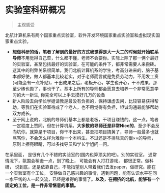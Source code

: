 # 实验室科研概况

> 主观感受

北航计算机系有两个国家重点实验室，软件开发环境国家重点实验室和虚拟现实国家重点实验。

* **想做科研的话，笔者了解到的最好的方式我觉得是大一大二的时候就开始联系导师**不用觉得自己菜，什么都不懂，老师不会要你。实际上除了那一俩个最好的实验室，甚至包括最好的实验室，在可能的条件下，都非常需要人来搬砖。这其中的利弊关系很简单，我们北航计算机系的学生，考高分进来的，脑子基本都好使，做人都基本比较老实，对于老师而言就是免费劳动力，不用发工资\(可能会有一点补贴\)，干出成果之后，老板开心，学生也开心，干不成果，那至少砖也搬了，事也干了。基本上所有的导师都会愿意去培养一个非常愿意学习的大一新生, 你完全可以上手去摸好几万的设备
* 新人阶段去向学长学姐请教是最没有负担的，保持谦虚去问，比较容易获得帮助。等我们在实验室待成了个老人，也不用觉得有负担，坦诚沟通最能够帮助双方成长。
* 至于网上说的，北航的导师们基本上都是老板，干项目赚钱的。这一点，笔者一定程度上赞同，但在计算机系，**大多数的导师还是非常Nice的**，至少不会反向坑你。就算是干项目，你干不出来，甚至把项目搞黄了，导师一般最多也就骂骂你，不会怎么样为难你一个本科生。不过还是不排除真的很××的导师，原则上擦亮眼睛，可以多找导员和学长学姐问一问。

在系里面， 是很有几个不错的实验室的\(国内也算顶尖的吧\)。别的实验室， 通常情况下，氛围会稍逊一点，到了晚上， 可能会有人打打游戏， 都很正常。做科研， 说到底，还是依靠自己，不能指望别人带着我们去发paper，做研究。能在一个实验室有个工位， 安静做自己感兴趣的事情，遇到问题，能有认识水平在同一水平线的人一起交流，已经是难得的事情了。**以及，在拥挤的北航，能够有一个固定的工位，是一件非常惬意的事情。**
